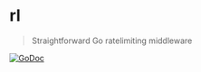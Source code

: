 # rl
> Straightforward Go ratelimiting middleware

[![GoDoc](https://godoc.org/github.com/ethanent/rl?status.svg)](https://godoc.org/github.com/ethanent/rl)
